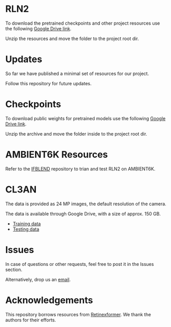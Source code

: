 # RLN2

To download the pretrained checkpoints and other project resources use the following [Google Drive link](https://drive.google.com/file/d/16aJAlqH490wwccT1ZzRkayOut3JjUZcF/view?usp=drive_link). 

Unzip the resources and move the folder to the project root dir.

# Updates
So far we have published a minimal set of resources for our project. 

Follow this repository for future updates. 


# Checkpoints
To download public weights for pretrained models use the following [Google Drive link](https://drive.google.com/file/d/15FXyfQiedxmvBssuDQaC62s_nKrjF3X8/view?usp=drive_link). 

Unzip the archive and move the folder inside to the project root dir. 

# AMBIENT6K Resources

Refer to the [IFBLEND](https://github.com/fvasluianu97/IFBlend) repository to trian and test RLN2 on AMBIENT6K. 

# CL3AN

The data is provided as 24 MP images, the default resolution of the camera.

The data is available through Google Drive, with a size of approx. 150 GB. 
* [Training data](https://drive.google.com/drive/folders/1QCV2Cfc1XpXw8XOoQR533OV1y1R0a7fz?usp=sharing)
* [Testing data](https://drive.google.com/drive/folders/1CKVX9z09lD4W5jxlEqWVe4eRz3-qCxhF?usp=drive_link)

# Issues
In case of questions or other requests, feel free to post it in the Issues section. 

Alternatively, drop us an [email](mailto:florin-alexandru.vasluianu@uni-wuerzburg.de).

# Acknowledgements
This repository borrows resources from [Retinexformer](https://github.com/caiyuanhao1998/Retinexformer). We thank the authors for their efforts.